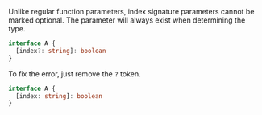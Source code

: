 Unlike regular function parameters, index signature parameters cannot be marked optional. The parameter will always exist when determining the type.

```ts
interface A {
  [index?: string]: boolean
}
```

To fix the error, just remove the `?` token.

```ts
interface A {
  [index: string]: boolean
}
```
